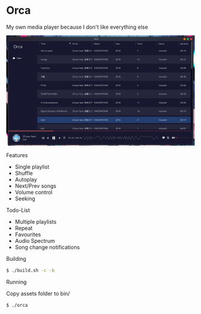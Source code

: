 # Orca

My own media player because I don't like everything else

![main player](./assets/screenshots/screenshot01.png)

Features
 - Single playlist
 - Shuffle
 - Autoplay
 - Next/Prev songs
 - Volume control
 - Seeking

Todo-List
- Multiple playlists
- Repeat
- Favourites
- Audio Spectrum
- Song change notifications

Building

```sh
$ ./build.sh -c -b
```

Running

Copy assets folder to bin/
```sh
$ ./orca
```
